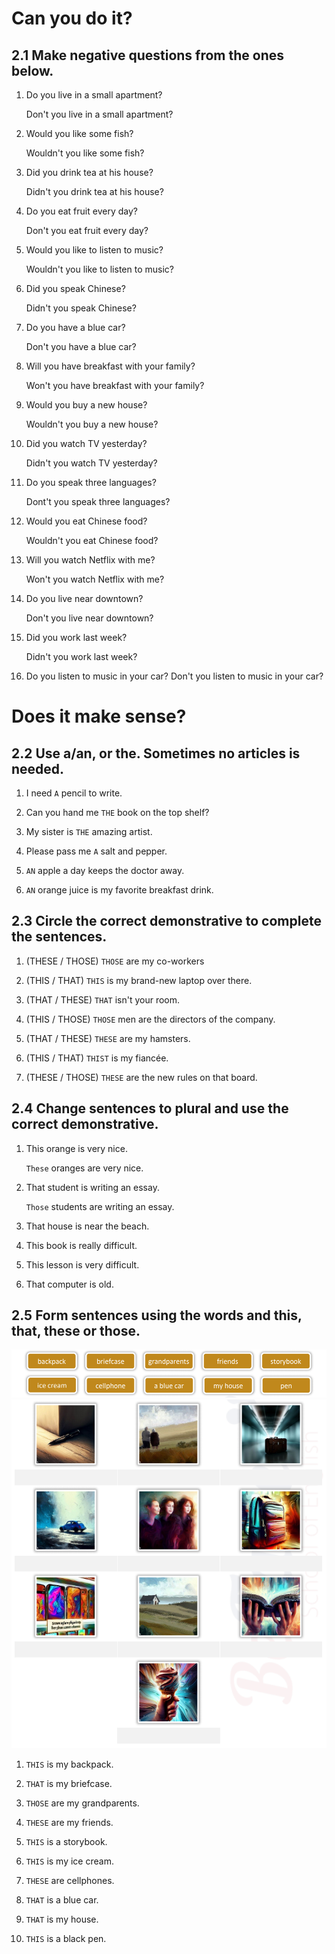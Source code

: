 # Can you do it?

## 2.1 Make negative questions from the ones below.

1. Do you live in a small apartment? <p>
Don't you live in a small apartment?

2. Would you like some fish? <p>
Wouldn't you like some fish?

3. Did you drink tea at his house? <p>
Didn't you drink tea at his house?

4. Do you eat fruit every day? <p>
Don't you eat fruit every day?

5. Would you like to listen to music? <p>
Wouldn't you like to listen to music?

6. Did you speak Chinese? <p>
Didn't you speak Chinese?

7. Do you have a blue car? <p>
Don't you have a blue car?

8. Will you have breakfast with your family? <p>
Won't you have breakfast with your family?

9. Would you buy a new house? <p>
Wouldn't you buy a new house?

10. Did you watch TV yesterday? <p>
Didn't you watch TV yesterday?

11. Do you speak three languages? <p>
Dont't you speak three languages?

12. Would you eat Chinese food? <p>
Wouldn't you eat Chinese food?

13. Will you watch Netflix with me? <p>
Won't you watch Netflix with me?

14. Do you live near downtown? <p>
Don't you live near downtown?

15. Did you work last week? <p>
Didn't you work last week?

16. Do you listen to music in your car?
Don't you listen to music in your car?

# Does it make sense?

## 2.2 Use a/an, or the. Sometimes no articles is needed.

1. I need `A` pencil to write.

2. Can you hand me `THE` book on the top shelf?

3. My sister is `THE` amazing artist.

4. Please pass me `A` salt and pepper.

5. `AN` apple a day keeps the doctor away.

6. `AN` orange juice is my favorite breakfast drink.

## 2.3 Circle the correct demonstrative to complete the sentences.

1. (THESE / THOSE) `THOSE` are my co-workers

2. (THIS / THAT) `THIS` is my brand-new laptop over there.

3. (THAT / THESE) `THAT` isn't your room.

4. (THIS / THOSE) `THOSE` men are the directors of the company.

5. (THAT / THESE) `THESE` are my hamsters.

6. (THIS / THAT) `THIST` is my fiancée.

7. (THESE / THOSE) `THESE` are the new rules on that board.

## 2.4 Change sentences to plural and use the correct demonstrative.

1. This orange is very nice. <p>
`These` oranges are very nice.

2. That student is writing an essay. <p>
`Those` students are writing an essay.

3. That house is near the beach. <p>

4. This book is really difficult. <p>

5. This lesson is very difficult. <p>

6. That computer is old. <p>

## 2.5 Form sentences using the words and this, that, these or those.

![lesson2](/Class/img/english-words2.png)
![lesson2](/Class/img/english-words3.png)

1. `THIS` is my backpack.

2. `THAT` is my briefcase.

3. `THOSE` are my grandparents.

4. `THESE` are my friends.

5. `THIS` is a storybook.

6. `THIS` is my ice cream.

7. `THESE` are cellphones.

8. `THAT` is a blue car.

9. `THAT` is my house.

10. `THIS` is a black pen.
